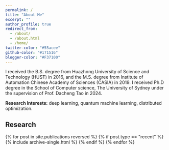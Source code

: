 ```yaml
---
permalink: /
title: "About Me"
excerpt: ""
author_profile: true
redirect_from: 
  - /about/
  - /about.html
  - /home/
twitter-color: "#55acee"
github-color: "#171516"
blogger-color: "#F37100"
---
```

I received the B.S. degree from Huazhong University of Science and Technology (HUST) in 2016, and the M.S. degree from Institute of Automation Chinese Academy of Sciences (CASIA) in 2019. I received Ph.D degree in the School of Computer science, The University of Sydney under the supervision of Prof. Dacheng Tao in 2024.


**Research Interests:** deep learning, quantum machine learning, distributed optimization.

## Research

{% for post in site.publications reversed %}
  {% if post.type == "recent" %}
    {% include archive-single.html %}
  {% endif %}
{% endfor %}

<script type="text/javascript" id="clustrmaps" src="//clustrmaps.com/map_v2.js?d=1zD_YueupbltfMc7cHE7iVF8WMkLezziZpfEPbPu8dQ&cl=ffffff&w=a"></script>